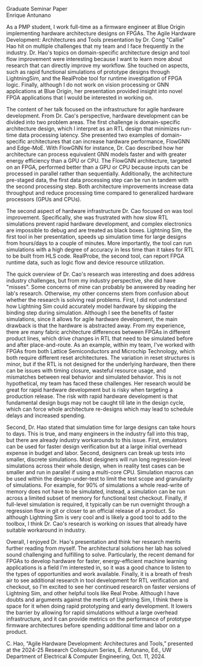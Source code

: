 Graduate Seminar Paper <br>
Enrique Antunano <br>

As a PMP student, I work full-time as a firmware engineer at Blue Origin implementing hardware architecture designs on FPGAs. The Agile Hardware Development: Architectures and Tools presentation by Dr. Cong "Callie" Hao hit on multiple challenges that my team and I face frequently in the industry. Dr. Hao's topics on domain-specific architecture design and tool flow improvement were interesting because I want to learn more about research that can directly improve my workflow. She touched on aspects, such as rapid functional simulations of prototype designs through LightningSim, and the RealProbe tool for runtime investigation of FPGA logic. Finally, although I do not work on vision processing or GNN applications at Blue Origin, her presentation provided insight into novel FPGA applications that I would be interested in working on.

The content of her talk focused on the infrastructure for agile hardware development. From Dr. Cao's perspective, hardware development can be divided into two problem areas. The first challenge is domain-specific architecture design, which I interpret as an RTL design that minimizes run-time data processing latency. She presented two examples of domain-specific architectures that can increase hardware performance, FlowGNN and Edge-MoE. With FlowGNN for instance, Dr. Cao described how her architecture can process equivalent GNN models faster and with greater energy efficiency than a GPU or CPU. The FlowGNN architecture, targeted on an FPGA, performed better than a GPU or CPU because inputs can be processed in parallel rather than sequentially. Additionally, the architecture pre-staged data, the first data processing step can be run in tandem with the second processing step. Both architecture improvements increase data throughput and reduce processing time compared to generalized hardware processors (GPUs and CPUs). 

The second aspect of hardware infrastructure Dr. Cao focused on was tool improvement. Specifically, she was frustrated with how slow RTL simulations prevent rapid hardware development, and complex electronics are impossible to debug and are treated as black boxes. Lightning Sim, the first tool in her presentation, speeds up simulation time for large designs from hours/days to a couple of minutes. More importantly, the tool can run simulations with a high degree of accuracy in less time than it takes for RTL to be built from HLS code. RealProbe, the second tool, can report FPGA runtime data, such as logic flow and device resource utilization.

The quick overview of Dr. Cao's research was interesting and does address industry challenges, but from my industry perspective, she did have "misses". Some concerns of mine can probably be answered by reading her lab's research. Otherwise, my other concerns stem from confusion about whether the research is solving real problems. First, I did not understand how Lightning Sim could accurately model hardware by skipping the binding step during simulation. Although I see the benefits of faster simulations, since it allows for agile hardware development, the main drawback is that the hardware is abstracted away. From my experience, there are many fabric architecture differences between FPGAs in different product lines, which drive changes in RTL that need to be simulated before and after place-and-route. As an example, within my team, I've worked with FPGAs from both Lattice Semiconductors and Microchip Technology, which both require different reset architectures. The variation in reset structures is minor, but if the RTL is not designed for the underlying hardware, then there can be issues with timing closure, wasteful resource usage, and mismatches between real behavior and simulated behavior. This is not hypothetical, my team has faced these challenges. Her research would be great for rapid hardware development but is risky when targeting a production release. The risk with rapid hardware development is that fundamental design bugs may not be caught till late in the design cycle, which can force whole architecture re-designs which may lead to schedule delays and increased spending.

Second, Dr. Hao stated that simulation time for large designs can take hours to days. This is true, and many engineers in the industry fall into this trap, but there are already industry workarounds to this issue. First, emulators can be used for faster design verification but at a large initial overhead expense in budget and labor. Second, designers can break up tests into smaller, discrete simulations. Most designers will run long regression-level simulations across their whole design, when in reality test cases can be smaller and run in parallel if using a multi-core CPU. Simulation macros can be used within the design-under-test to limit the test scope and granularity of simulations. For example, for 90% of simulations a whole read-write of memory does not have to be simulated, instead, a simulation can be run across a limited subset of memory for functional test checkout. Finally, if full-level simulation is required, it typically can be run overnight through a regression flow in git or closer to an official release of a product. So although Lightning Sim is very cool and is likely a good tool to add to the toolbox, I think Dr. Cao's research is working on issues that already have suitable workaround in industry. 

Overall, I enjoyed Dr. Hao's presentation and think her research merits further reading from myself. The architectural solutions her lab has solved sound challenging and fulfilling to solve. Particularly, the recent demand for FPGAs to develop hardware for faster, energy-efficient machine learning applications is a field I'm interested in, so it was a good chance to listen to the types of opportunities and work available. Finally, it is a breath of fresh air to see additional research in tool development for RTL verification and checkout, so I'm excited to see her continued research on faster versions of Lightning Sim, and other helpful tools like Real Probe. Although I have doubts and arguments against the merits of Lightning Sim, I think there is space for it when doing rapid prototyping and early development. It lowers the barrier by allowing for rapid simulations without a large overhead infrastructure, and it can provide metrics on the performance of prototype firmware architectures before spending additional time and labor on a product. 

C. Hao, “Agile Hardware Development: Architectures and Tools,”  presented at the 2024-25 Research Colloquium Series, E. Antunano, Ed.,  UW Department of Electrical & Computer Engineering, Oct. 11, 2024.
